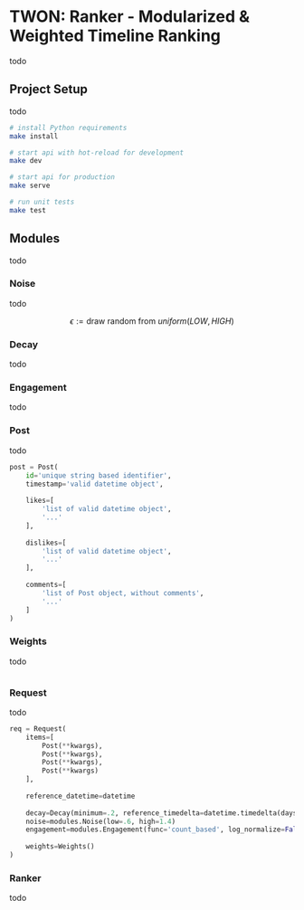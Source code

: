 # TWON: Ranker - Modularized & Weighted Timeline Ranking

todo

## Project Setup
todo

```sh
# install Python requirements
make install

# start api with hot-reload for development
make dev

# start api for production
make serve

# run unit tests
make test
```

## Modules
todo

### Noise
todo

```math
\epsilon := \text{draw random from } uniform(LOW, HIGH)
```

### Decay
todo

### Engagement
todo

### Post
todo

```python
post = Post(
    id='unique string based identifier',
    timestamp='valid datetime object',
    
    likes=[
        'list of valid datetime object',
        '...'
    ],
    
    dislikes=[
        'list of valid datetime object',
        '...'
    ],
    
    comments=[
        'list of Post object, without comments',
        '...'
    ]
)
```

### Weights
todo

```python

```

### Request
todo

```python
req = Request(
    items=[
        Post(**kwargs),
        Post(**kwargs),
        Post(**kwargs),
        Post(**kwargs)
    ],
    
    reference_datetime=datetime
    
    decay=Decay(minimum=.2, reference_timedelta=datetime.timedelta(days=3))
    noise=modules.Noise(low=.6, high=1.4)
    engagement=modules.Engagement(func='count_based', log_normalize=False)
    
    weights=Weights()
)
```

### Ranker
todo
